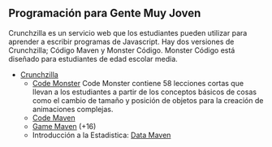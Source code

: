 ## Programación para Gente Muy Joven


Crunchzilla es un servicio web que los estudiantes pueden utilizar
para aprender a escribir programas de Javascript. Hay dos versiones
de Crunchzilla; Código Maven y Monster Código. Monster Código está
diseñado para estudiantes de edad escolar media.


* [Crunchzilla](http://www.crunchzilla.com/)
  - [Code Monster](http://www.crunchzilla.com/code-monster)
    Code Monster  contiene 58 lecciones cortas que llevan a los estudiantes a partir de los conceptos básicos de cosas como el cambio de tamaño y posición de objetos para la creación de animaciones complejas.
  - [Code Maven](http://www.crunchzilla.com/code-maven)
  - [Game Maven](http://www.crunchzilla.com/game-maven) (+16)
  - Introducción a la Estadistica: [Data Maven](http://www.crunchzilla.com/data-maven)
